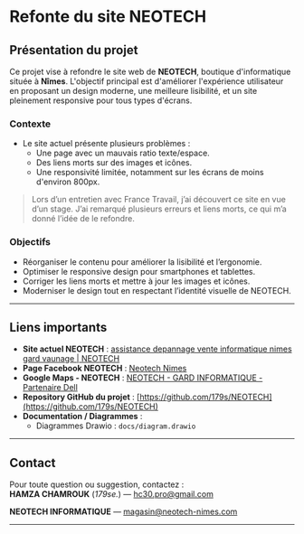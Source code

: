 # Refonte du site NEOTECH

## Présentation du projet

Ce projet vise à refondre le site web de **NEOTECH**, boutique d'informatique située à **Nîmes**. L'objectif principal est d'améliorer l'expérience utilisateur en proposant un design moderne, une meilleure lisibilité, et un site pleinement responsive pour tous types d'écrans.

### Contexte

- Le site actuel présente plusieurs problèmes :
  - Une page avec un mauvais ratio texte/espace.
  - Des liens morts sur des images et icônes.
  - Une responsivité limitée, notamment sur les écrans de moins d'environ 800px.
>Lors d’un entretien avec France Travail, j’ai découvert ce site en vue d’un stage. J’ai remarqué plusieurs erreurs et liens morts, ce qui m’a donné l’idée de le refondre.

### Objectifs

- Réorganiser le contenu pour améliorer la lisibilité et l’ergonomie.
- Optimiser le responsive design pour smartphones et tablettes.
- Corriger les liens morts et mettre à jour les images et icônes.
- Moderniser le design tout en respectant l’identité visuelle de NEOTECH.

---

## Liens importants

- **Site actuel NEOTECH** : [assistance depannage vente informatique nimes gard vaunage | NEOTECH](https://neotech-nimes.com/)  
- **Page Facebook NEOTECH** : [Neotech Nimes ](https://www.facebook.com/neotechinformatique)
- **Google Maps - NEOTECH** : [NEOTECH - GARD INFORMATIQUE - Partenaire Dell](https://maps.google.com/maps?hl=fr&gl=fr&um=1&ie=UTF-8&fb=1&sa=X&ftid=0x12b42c27de515acf:0x2ff4ae0486a7f829)
- **Repository GitHub du projet** : [https://github.com/179s/NEOTECH](https://github.com/179s/NEOTECH)
- **Documentation / Diagrammes** :  
  - Diagrammes Drawio : `docs/diagram.drawio`

---

## Contact

Pour toute question ou suggestion, contactez :  
**HAMZA CHAMROUK**  (*179se.*) — hc30.pro@gmail.com

**NEOTECH INFORMATIQUE** — magasin@neotech-nimes.com

---

